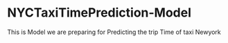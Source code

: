 # NYCTaxiTimePrediction-Model
This is Model we are preparing for Predicting the trip Time of taxi Newyork
